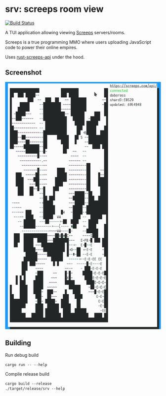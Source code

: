 srv: screeps room view
======================
[![Build Status][travis-image]][travis-builds]

A TUI application allowing viewing [Screeps] servers/rooms.

Screeps is a true programming MMO where users uploading JavaScript code to power their online empires.

Uses [rust-screeps-api] under the hood.

## Screenshot

![screenshot image of srv](./docs/screenshot.png)

## Building

Run debug build
```
cargo run -- --help
```

Compile release build
```
cargo build --release
./target/release/srv --help
```

[travis-image]: https://travis-ci.org/daboross/srv-cli.svg?branch=master
[travis-builds]: https://travis-ci.org/daboross/srv-cli
[appveyor-builds]: https://ci.appveyor.com/project/daboross/srv-cli
[screeps]: https://screeps.com
[rust-screeps-api]: https://github.com/daboross/rust-screeps-api
